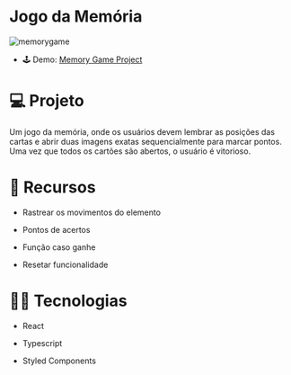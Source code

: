 # Jogo da Memória



![memorygame](https://user-images.githubusercontent.com/104373308/221214116-e82a31e6-2c7b-4f06-a338-e7dc27c85a84.png)

* 🕹 Demo: <a href="https://eloquent-rugelach-091b24.netlify.app/" target="_blank">Memory Game Project</a>


# :computer: Projeto
Um jogo da memória, onde os usuários devem lembrar as posições das cartas e abrir duas imagens exatas sequencialmente para marcar pontos. Uma vez que todos os cartões são abertos, o usuário é vitorioso.

# :pushpin: Recursos

- Rastrear os movimentos do elemento

- Pontos de acertos

- Função caso ganhe

- Resetar funcionalidade


# :technologist: Tecnologias
 
- React

- Typescript

- Styled Components











